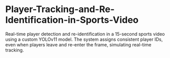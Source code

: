 # Player-Tracking-and-Re-Identification-in-Sports-Video
Real-time player detection and re-identification in a 15-second sports video using a custom YOLOv11 model. The system assigns consistent player IDs, even when players leave and re-enter the frame, simulating real-time tracking.         
